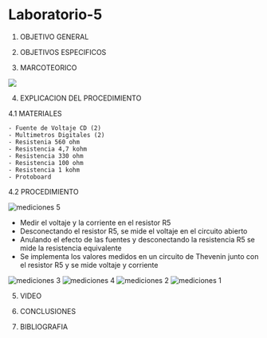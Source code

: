 # Laboratorio-5

1. OBJETIVO GENERAL


2. OBJETIVOS ESPECIFICOS



3. MARCOTEORICO

![](https://user-images.githubusercontent.com/84998013/126911652-6ca5d5ce-4326-4303-abc9-00f95dd00f35.png)

4. EXPLICACION DEL PROCEDIMIENTO


  4.1 MATERIALES
  
    - Fuente de Voltaje CD (2)
    - Multimetros Digitales (2)
    - Resistenia 560 ohm
    - Resistencia 4,7 kohm
    - Resistencia 330 ohm
    - Resistencia 100 ohm
    - Resistencia 1 kohm
    - Protoboard
    
    
  4.2 PROCEDIMIENTO
  
  
  ![mediciones 5](https://user-images.githubusercontent.com/84397282/126907502-54e7f218-9fdb-4125-8f54-8c3a95322343.jpg)
  

- Medir el voltaje y la corriente en el resistor R5
- Desconectando el resistor R5, se mide el voltaje en el circuito abierto
- Anulando el efecto de las fuentes y desconectando la resistencia R5 se mide la resistencia equivalente
- Se implementa los valores medidos en un circuito de Thevenin junto con el resistor R5 y se mide voltaje y corriente 

![mediciones 3](https://user-images.githubusercontent.com/84397282/126907499-94a7ea35-2435-4d0f-9b39-f744fccc7bb7.jpg)
![mediciones 4](https://user-images.githubusercontent.com/84397282/126908449-cd16b34c-6728-4546-92c6-2ed8d5671e7f.jpg)
![mediciones 2](https://user-images.githubusercontent.com/84397282/126907504-f74a730c-c343-4611-a4d9-67f0b9fd532b.jpg)
![mediciones 1](https://user-images.githubusercontent.com/84397282/126907503-b3918f74-1c8c-43be-8310-a731b59e1922.jpg)


  
  
5. VIDEO



6. CONCLUSIONES



7. BIBLIOGRAFIA
